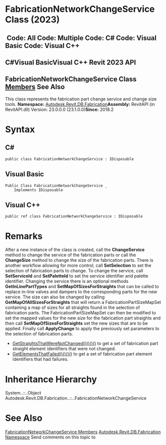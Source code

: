 # FabricationNetworkChangeService Class (2023)

﻿
 Code: All Code: Multiple Code: C# Code: Visual Basic Code: Visual C++   
---  
C#Visual BasicVisual C++
Revit 2023 API  
---  
FabricationNetworkChangeService Class  
[Members](894a23f2-d1a1-23ba-5b28-4478235b26fa.md "FabricationNetworkChangeService Members") See Also  
---  
This class represents the fabrication part change service and change size tools. 
**Namespace:** [Autodesk.Revit.DB.Fabrication](49e74a25-7ea1-efa6-548a-a3c3d0655e43.md "Autodesk.Revit.DB.Fabrication Namespace")**Assembly:** RevitAPI (in RevitAPI.dll) Version: 23.0.0.0 (23.1.0.0)**Since:** 2018.2 
# Syntax
C#  
---  
```text
public class FabricationNetworkChangeService : IDisposable
```
  
Visual Basic  
---  
```text
Public Class FabricationNetworkChangeService _
	Implements IDisposable
```
  
Visual C++  
---  
```text
public ref class FabricationNetworkChangeService : IDisposable
```
  
# Remarks
After a new instance of the class is created, call the **ChangeService** method to change the service of the fabrication parts or call the **ChangeSize** method to change the size of the fabrication parts. There is another workflow allowing for more control, call **SetSelection** to set the selection of fabrication parts to change. To change the service, call **SetServiceId** and **SetPaletteId** to set the service identifier and palette identifier. Changing the service there is an optional methods **GetInLinePartTypes** and **SetMapOfSizesForStraights** that can be called to replace in-line valves and dampers to the corresponding parts for the new service. The size can also be changed by calling **GetMapOfAllSizesForStraights** that will return a FabricationPartSizeMapSet containing a map of sizes for all straights found in the selection of fabrication parts. The FabricationPartSizeMapSet can then be modified to set the mapped values for the new size for the fabrication part straights and then call **SetMapOfSizesForStraights** set the new sizes that are to be applied. Finally call **ApplyChange** to apply the previously set parameters to the selection of fabrication parts. 
  * [GetStraightsThatWereNotChanged()()()()](644c47d9-806b-cd68-bf3e-0f8997c89f50.md "GetStraightsThatWereNotChanged Method") to get a set of fabrication part straight element identifiers that were not changed.
  * [GetElementsThatFailed()()()()](7bc30db4-1cae-1acb-c346-d164d5b90822.md "GetElementsThatFailed Method") to get a set of fabrication part element identifiers that had failures.

# Inheritance Hierarchy
System..::..Object Autodesk.Revit.DB.Fabrication..::..FabricationNetworkChangeService
# See Also
[FabricationNetworkChangeService Members](894a23f2-d1a1-23ba-5b28-4478235b26fa.md "FabricationNetworkChangeService Members")
[Autodesk.Revit.DB.Fabrication Namespace](49e74a25-7ea1-efa6-548a-a3c3d0655e43.md "Autodesk.Revit.DB.Fabrication Namespace")
Send comments on this topic to 